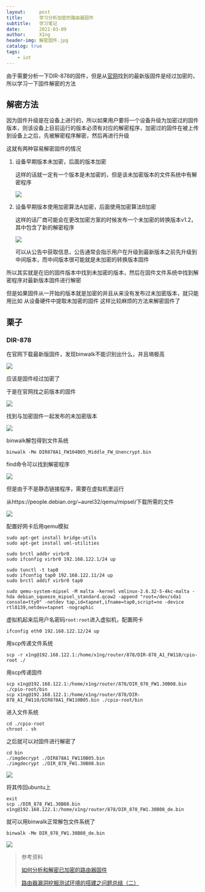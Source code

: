 ```yaml
---
layout:     post
title:      学习分析加密的路由器固件
subtitle:   学习笔记
date:       2021-03-09
author:     X1ng
header-img: 解密固件.jpg
catalog: true
tags:
    - iot
---
```


由于需要分析一下DIR-878的固件，但是从[官网](http://www.dlinktw.com.tw/techsupport/ProductInfo.aspx?m=DIR-878)找到的最新版固件是经过加密的，所以学习一下固件解密的方法

## 解密方法

因为固件升级是在设备上进行的，所以如果用户要将一个设备升级为加密过的固件版本，则该设备上目前运行的版本必须有对应的解密程序，加密过的固件在被上传到设备上之后，先被解密程序解密，然后再进行升级

这就有两种容易解密固件的情况

1. 设备早期版本未加密，后面的版本加密

    这样的话就一定有一个版本是未加密的，但是该未加密版本的文件系统中有解密程序

    ![](https://tva1.sinaimg.cn/large/008eGmZEly1gods5j33fij30j6092q4i.jpg)

2. 设备早期版本使用加密算法A加密，后面使用加密算法B加密

    这样的话厂商可能会在更改加密方案的时候发布一个未加密的转换版本v1.2，其中包含了新的解密程序

    ![](https://tva1.sinaimg.cn/large/008eGmZEly1gods79ro2oj30j605zmys.jpg)

    可以从公告中获取信息，公告通常会指示用户在升级到最新版本之前先升级到中间版本，而中间版本很可能就是未加密的转换版本固件

所以其实就是在旧的固件版本中找到未加密的版本，然后在固件文件系统中找到解密程序对最新版本固件进行解密

但是如果固件从一开始的版本就是加密的并且从来没有发布过未加密版本，就只能用比如 从设备硬件中提取未加密的固件 这样比较麻烦的方法来解密固件了



## 栗子

### DIR-878

在官网下载最新版固件，发现binwalk不能识别出什么，并且墒极高

![](https://tva1.sinaimg.cn/large/008eGmZEly1godrmhvi25j31160u0dgz.jpg)

应该是固件经过加密了

于是在官网找之前版本的固件

![](https://tva1.sinaimg.cn/large/008eGmZEly1godqtx439uj31h80hytao.jpg)

找到与加密固件一起发布的未加密版本

![](https://tva1.sinaimg.cn/large/008eGmZEly1godqxe6ozdj30wi03cwew.jpg)

binwalk解包得到文件系统

```
binwalk -Me DIR878A1_FW104B05_Middle_FW_Unencrypt.bin
```

find命令可以找到解密程序

![](https://tva1.sinaimg.cn/large/008eGmZEly1godrmx5uu7j314g09aq3l.jpg)

但是由于不是静态链接程序，需要在虚拟机里运行

从https://people.debian.org/~aurel32/qemu/mipsel/下载所需的文件

![](https://tva1.sinaimg.cn/large/008eGmZEly1godr19pjijj316201ywej.jpg)

配置好网卡后用qemu模拟

```
sudo apt-get install bridge-utils
sudo apt-get install uml-utilities

sudo brctl addbr virbr0
sudo ifconfig virbr0 192.168.122.1/24 up

sudo tunctl -t tap0
sudo ifconfig tap0 192.168.122.11/24 up
sudo brctl addif virbr0 tap0

sudo qemu-system-mipsel -M malta -kernel vmlinux-2.6.32-5-4kc-malta -hda debian_squeeze_mipsel_standard.qcow2 -append "root=/dev/sda1 console=tty0" -netdev tap,id=tapnet,ifname=tap0,script=no -device rtl8139,netdev=tapnet -nographic
```

虚拟机起来后用户名密码`root:root`进入虚拟机，配置网卡

```
ifconfig eth0 192.168.122.12/24 up
```

用scp传递文件系统

```
scp -r x1ng@192.168.122.1:/home/x1ng/router/878/DIR-878_A1_FW110/cpio-root ./
```

用scp传递固件

```
scp x1ng@192.168.122.1:/home/x1ng/router/878/DIR_878_FW1.30B08.bin ./cpio-root/bin
scp x1ng@192.168.122.1:/home/x1ng/router/878/DIR-878_A1_FW110/DIR878A1_FW110B05.bin ./cpio-root/bin
```

进入文件系统

```
cd ./cpio-root
chroot . sh
```

之后就可以对固件进行解密了

```
cd bin
./imgdecrypt ./DIR878A1_FW110B05.bin
./imgdecrypt ./DIR_878_FW1.30B08.bin
```

![](https://tva1.sinaimg.cn/large/008eGmZEly1godrbl0bn0j30ku06adg8.jpg)

将其传回ubuntu上

```
exit
scp ./DIR_878_FW1.30B08.bin x1ng@192.168.122.1:/home/x1ng/router/878/DIR_878_FW1.30B08_de.bin
```

就可以用binwalk正常解包文件系统了

```
binwalk -Me DIR_878_FW1.30B08_de.bin
```

![](https://tva1.sinaimg.cn/large/008eGmZEly1godrn9ul6kj31780u0juj.jpg)



>参考资料
>
>[如何分析和解密已加密的路由器固件](https://www.freebuf.com/articles/terminal/226696.html)
>
>[路由器漏洞挖掘测试环境的搭建之问题总结（二）](https://xz.aliyun.com/t/6071)